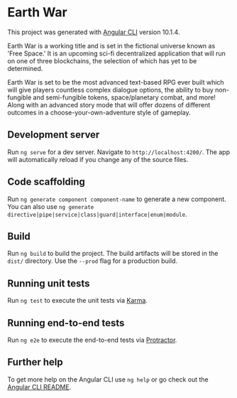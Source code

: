 # Earth War

This project was generated with [Angular CLI](https://github.com/angular/angular-cli) version 10.1.4. 

Earth War is a working title and is set in the fictional universe known as 'Free Space.' It is an upcoming sci-fi decentralized application that will run on one of three blockchains, the selection of which has yet to be determined.

Earth War is set to be the most advanced text-based RPG ever built which will give players countless complex dialogue options, the ability to buy non-fungible and semi-fungible tokens, space/planetary combat, and more! Along with an advanced story mode that will offer dozens of different outcomes in a choose-your-own-adventure style of gameplay.

## Development server

Run `ng serve` for a dev server. Navigate to `http://localhost:4200/`. The app will automatically reload if you change any of the source files.

## Code scaffolding

Run `ng generate component component-name` to generate a new component. You can also use `ng generate directive|pipe|service|class|guard|interface|enum|module`.

## Build

Run `ng build` to build the project. The build artifacts will be stored in the `dist/` directory. Use the `--prod` flag for a production build.

## Running unit tests

Run `ng test` to execute the unit tests via [Karma](https://karma-runner.github.io).

## Running end-to-end tests

Run `ng e2e` to execute the end-to-end tests via [Protractor](http://www.protractortest.org/).

## Further help

To get more help on the Angular CLI use `ng help` or go check out the [Angular CLI README](https://github.com/angular/angular-cli/blob/master/README.md).
